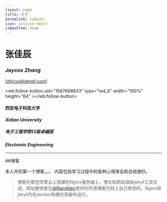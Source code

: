 ```yaml
---
layout: page
title: 关于
permalink: /about/
icon: octicon-heart
isNavItem: true
---
```



# **张佳辰**
### *Jaycee Zhang*
[*zhjcyx@gmail.com*]

<wb:follow-button uid="1667668643" type="red_4" width="100%" height="64" ></wb:follow-button>


#### 西安电子科技大学 
#### *Xidian University*

##### 电子工程学院13级卓越班 
#### *Electronic Engineering*



***



##博客

本人开的第一个博客。。。
内容包括学习过程中的各种心得体会和总结摘抄。

> 博客托管在阿里云上搭建的Nginx服务器上，博文和网站借助jekyll工具生成，网站整体是在[@RainAlley](https://github.com/dubuyuye)提供的开源博客代码上自己修改的，Nginx和jekyll均在docker构建的容器中运行。

